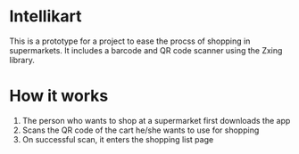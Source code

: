 # Intellikart
This is a prototype for a project to ease the procss of shopping in supermarkets.
It includes a barcode and QR code scanner using the Zxing library.
# How it works
1) The person who wants to shop at a supermarket first downloads the app<br>
2) Scans the QR code of the cart he/she wants to use for shopping<br>
3) On successful scan, it enters the shopping list page<br>
